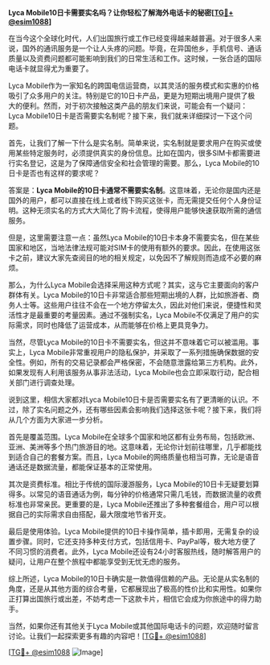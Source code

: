 **Lyca Mobile10日卡需要实名吗？让你轻松了解海外电话卡的秘密[[TG💪+ @esim1088](https://t.me/s/esim1088)]**

在当今这个全球化时代，人们出国旅行或工作已经变得越来越普遍。对于很多人来说，国外的通讯服务是一个让人头疼的问题。毕竟，在异国他乡，手机信号、通话质量以及资费问题都可能影响到我们的日常生活和工作。这时候，一张合适的国际电话卡就显得尤为重要了。

Lyca Mobile作为一家知名的跨国电信运营商，以其灵活的服务模式和实惠的价格吸引了众多用户的关注。特别是它的10日卡产品，更是为短期出境用户提供了极大的便利。然而，对于初次接触这类产品的朋友们来说，可能会有一个疑问：Lyca Mobile10日卡是否需要实名制呢？接下来，我们就来详细探讨一下这个问题。

首先，让我们了解一下什么是实名制。简单来说，实名制就是要求用户在购买或使用某些特定服务时，必须提供真实的身份信息。比如在国内，很多SIM卡都需要进行实名登记，这是为了保障通信安全和社会管理的需要。那么，Lyca Mobile的10日卡是否也有这样的要求呢？

答案是：**Lyca Mobile的10日卡通常不需要实名制**。这意味着，无论你是国内还是国外的用户，都可以直接在线上或者线下购买这张卡，而无需提交任何个人身份证明。这种无须实名的方式大大简化了购卡流程，使得用户能够快速获取所需的通信服务。

但是，这里需要注意一点：虽然Lyca Mobile的10日卡本身不需要实名，但在某些国家和地区，当地法律法规可能对SIM卡的使用有额外的要求。因此，在使用这张卡之前，建议大家先查阅目的地的相关规定，以免因不了解规则而造成不必要的麻烦。

那么，为什么Lyca Mobile会选择采用这种方式呢？其实，这与它主要面向的客户群体有关。Lyca Mobile的10日卡非常适合那些短期出境的人群，比如旅游者、商务人士等。这些用户往往不会在一个地方停留太久，因此对他们来说，便捷性和灵活性才是最重要的考量因素。通过不强制实名，Lyca Mobile不仅满足了用户的实际需求，同时也降低了运营成本，从而能够在价格上更具竞争力。

当然，尽管Lyca Mobile的10日卡不需要实名，但这并不意味着它可以被滥用。事实上，Lyca Mobile非常重视用户的隐私保护，并采取了一系列措施确保数据的安全性。例如，所有的交易记录都会严格保密，不会随意泄露给第三方机构。此外，如果发现有人利用该服务从事非法活动，Lyca Mobile也会立即采取行动，配合相关部门进行调查处理。

说到这里，相信大家都对Lyca Mobile10日卡是否需要实名有了更清晰的认识。不过，除了实名问题之外，还有哪些因素会影响我们选择这张卡呢？接下来，我们将从几个方面为大家进一步分析。

首先是覆盖范围。Lyca Mobile在全球多个国家和地区都有业务布局，包括欧洲、亚洲、美洲等多个热门旅游目的地。这意味着，无论你计划前往哪里，几乎都能找到适合自己的套餐方案。而且，Lyca Mobile的网络质量也相当可靠，无论是语音通话还是数据流量，都能保证基本的正常使用。

其次是资费标准。相比于传统的国际漫游服务，Lyca Mobile的10日卡无疑要划算得多。以常见的语音通话为例，每分钟的价格通常只需几毛钱，而数据流量的收费标准也非常亲民。更重要的是，Lyca Mobile还推出了多种套餐组合，用户可以根据自己的实际需求自由搭配，最大限度地节省开支。

最后是使用体验。Lyca Mobile提供的10日卡操作简单，插卡即用，无需复杂的设置步骤。同时，它还支持多种支付方式，包括信用卡、PayPal等，极大地方便了不同习惯的消费者。此外，Lyca Mobile还设有24小时客服热线，随时解答用户的疑问，让用户在整个旅程中都能享受到无忧无虑的服务。

综上所述，Lyca Mobile的10日卡确实是一款值得信赖的产品。无论是从实名制的角度，还是从其他方面的综合考量，它都展现出了极高的性价比和实用性。如果你正打算出国旅行或出差，不妨考虑一下这款卡片，相信它会成为你旅途中的得力助手。

当然，如果你还有其他关于Lyca Mobile或其他国际电话卡的问题，欢迎随时留言讨论。让我们一起探索更多有趣的内容吧！[[TG💪+ @esim1088](https://t.me/s/esim1088)]

[[TG💪+ @esim1088](https://t.me/s/esim1088) ![Image](https://i.postimg.cc/4NQfJmqS/Snipaste-2025-05-13-00-14-12.png)]